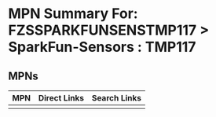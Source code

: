 



# MPN Summary For: FZSSPARKFUNSENSTMP117 > SparkFun-Sensors : TMP117

## MPNs
  

|MPN|Direct Links|Search Links|
| :--- | :--- | :--- |
||||
